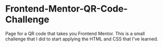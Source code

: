# Frontend-Mentor-QR-Code-Challenge
Page for a QR code that takes you Frontend Mentor. This is a small challenge that I did to start applying the HTML and CSS that I've learned.
